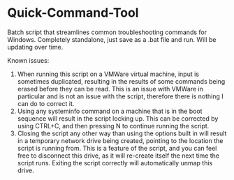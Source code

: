 # Quick-Command-Tool
Batch script that streamlines common troubleshooting commands for Windows. Completely standalone, just save as a .bat file and run. Will be updating over time.

Known issues:
1. When running this script on a VMWare virtual machine, input is sometimes duplicated, resulting in the results of some commands being erased before they can be read. This is an issue with VMWare in particular and is not an issue with the script, therefore there is nothing I can do to correct it.
2. Using any systeminfo command on a machine that is in the boot sequence will result in the script locking up. This can be corrected by using CTRL+C, and then pressing N to continue running the script.
3. Closing the script any other way than using the options built in will result in a temporary network drive being created, pointing to the location the script is running from. This is a feature of the script, and you can feel free to disconnect this drive, as it will re-create itself the next time the script runs. Exiting the script correctly will automatically unmap this drive.
